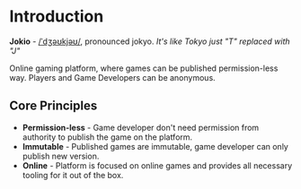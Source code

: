 # Introduction
**Jokio** - [/ˈdʒəʊkjəʊ/](http://ipa-reader.xyz/?text=ˈdʒəʊkjəʊ), pronounced jokyo. _It's like Tokyo just "T" replaced with "J"_

Online gaming platform, where games can be published permission-less way. Players and Game Developers can be anonymous.

## Core Principles
* **Permission-less** - Game developer don't need permission from authority to publish the game on the platform.
* **Immutable** - Published games are immutable, game developer can only publish new version.
* **Online** - Platform is focused on online games and provides all necessary tooling for it out of the box.

